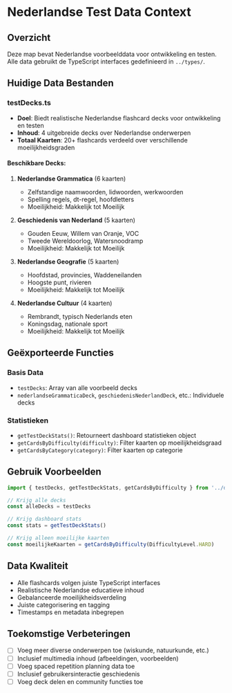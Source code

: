 # Nederlandse Test Data Context

## Overzicht

Deze map bevat Nederlandse voorbeelddata voor ontwikkeling en testen. Alle data gebruikt de TypeScript interfaces gedefinieerd in `../types/`.

## Huidige Data Bestanden

### testDecks.ts

- **Doel**: Biedt realistische Nederlandse flashcard decks voor ontwikkeling en testen
- **Inhoud**: 4 uitgebreide decks over Nederlandse onderwerpen
- **Totaal Kaarten**: 20+ flashcards verdeeld over verschillende moeilijkheidsgraden

#### Beschikbare Decks:

1. **Nederlandse Grammatica** (6 kaarten)
   - Zelfstandige naamwoorden, lidwoorden, werkwoorden
   - Spelling regels, dt-regel, hoofdletters
   - Moeilijkheid: Makkelijk tot Moeilijk

2. **Geschiedenis van Nederland** (5 kaarten)
   - Gouden Eeuw, Willem van Oranje, VOC
   - Tweede Wereldoorlog, Watersnoodramp
   - Moeilijkheid: Makkelijk tot Moeilijk

3. **Nederlandse Geografie** (5 kaarten)
   - Hoofdstad, provincies, Waddeneilanden
   - Hoogste punt, rivieren
   - Moeilijkheid: Makkelijk tot Moeilijk

4. **Nederlandse Cultuur** (4 kaarten)
   - Rembrandt, typisch Nederlands eten
   - Koningsdag, nationale sport
   - Moeilijkheid: Makkelijk tot Moeilijk

## Geëxporteerde Functies

### Basis Data
- `testDecks`: Array van alle voorbeeld decks
- `nederlandseGrammaticaDeck`, `geschiedenisNederlandDeck`, etc.: Individuele decks

### Statistieken
- `getTestDeckStats()`: Retourneert dashboard statistieken object
- `getCardsByDifficulty(difficulty)`: Filter kaarten op moeilijkheidsgraad
- `getCardsByCategory(category)`: Filter kaarten op categorie

## Gebruik Voorbeelden

```typescript
import { testDecks, getTestDeckStats, getCardsByDifficulty } from '../data'

// Krijg alle decks
const alleDecks = testDecks

// Krijg dashboard stats
const stats = getTestDeckStats()

// Krijg alleen moeilijke kaarten
const moeilijkeKaarten = getCardsByDifficulty(DifficultyLevel.HARD)
```

## Data Kwaliteit

- Alle flashcards volgen juiste TypeScript interfaces
- Realistische Nederlandse educatieve inhoud
- Gebalanceerde moeilijkheidsverdeling
- Juiste categorisering en tagging
- Timestamps en metadata inbegrepen

## Toekomstige Verbeteringen

- [ ] Voeg meer diverse onderwerpen toe (wiskunde, natuurkunde, etc.)
- [ ] Inclusief multimedia inhoud (afbeeldingen, voorbeelden)
- [ ] Voeg spaced repetition planning data toe
- [ ] Inclusief gebruikersinteractie geschiedenis
- [ ] Voeg deck delen en community functies toe